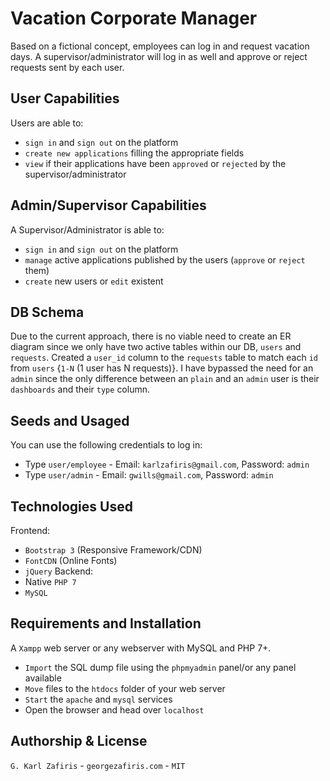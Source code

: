 # Vacation Corporate Manager 

Based on a fictional concept, employees can log in and request vacation days.
A supervisor/administrator will log in as well and approve or reject requests sent by each user.

## User Capabilities
Users are able to: 
- `sign in` and `sign out` on the platform
- `create new applications` filling the appropriate fields
- `view` if their applications have been `approved` or `rejected` by the supervisor/administrator

## Admin/Supervisor Capabilities
A Supervisor/Administrator is able to:
- `sign in` and `sign out` on the platform
- `manage` active applications published by the users (`approve` or `reject` them)
- `create` new users or `edit` existent

## DB Schema
Due to the current approach, there is no viable need to create an ER diagram 
since we only have two active tables within our DB, `users` and `requests`.
Created a `user_id` column to the `requests` table to match each `id` from `users` {`1-N` (1 user has N requests)}.
I have bypassed the need for an `admin` since the only difference between an `plain` and an `admin` user is their `dashboards` and their `type` column.

## Seeds and Usaged
You can use the following credentials to log in:
- Type `user/employee` - Email: `karlzafiris@gmail.com`, Password: `admin`
- Type `user/admin` - Email: `gwills@gmail.com`, Password: `admin`

## Technologies Used 
Frontend:
- `Bootstrap 3` (Responsive Framework/CDN)
- `FontCDN` (Online Fonts)
- `jQuery`
Backend:
- Native `PHP 7`
- `MySQL`

## Requirements and Installation
A `Xampp` web server or any webserver with MySQL and PHP 7+.
- `Import` the SQL dump file using the `phpmyadmin` panel/or any panel available
- `Move` files to the `htdocs` folder of your web server
- `Start` the `apache` and `mysql` services
- Open the browser and head over `localhost` 

## Authorship & License 
`G. Karl Zafiris` - `georgezafiris.com` - `MIT`
